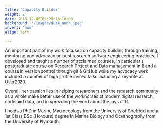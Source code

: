 ```yaml
---
title: 'Capacity Builder'
weight: 2
date: 2018-12-06T09:29:16+10:00
background: '/images/dusk_anna.jpeg'
invert: 'now'
align: left

---
```



An important part of my work focused on capacity building through training, mentoring and advocacy on best research software engineering practices. I developed and taught a number of acclaimed courses, in particular a postgraduate course on Research Project and Data management in R and a course in version control through git & GitHub while my advocacy work included a number of high profile invited talks including a keynote at User2020.

Overall, her passion lies in helping researchers and the research community as a whole make better use of the workhorses of modern digital research, code and data, and in spreading the word about the joys of R.

I holds a PhD in Marine Macroecology from the University of Sheffield and a 1st Class BSc (Honours) degree in Marine Biology and Oceanography from the University of Plymouth.

